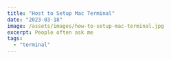 ```yaml
---
title: "Host to Setup Mac Terminal"
date: "2023-03-18"
image: /assets/images/how-to-setup-mac-terminal.jpg
excerpt: People often ask me
tags:
  - "terminal"
---
```

